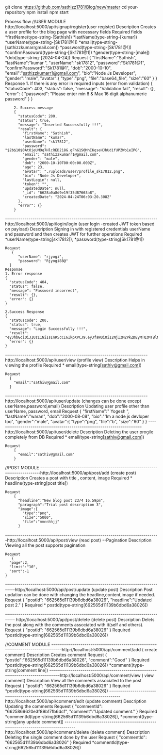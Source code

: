 git clone https://github.com/sathizz1781/Blog/new/master
cd your-repository
npm install
npm start

Process flow
//USER MODULE
http://localhost:5000/api/signup/register(user register)
    Description
       Creates a user profile for the blog page with necessary fields
    Required fields 
      *firstName(type-string-[Sathish])
      *lastName(type-string-[kumar])
      *userName(type-string-[Sk1781@1])
      *email(type-string-[sathizzkumarrgmail.com])
      *password(type-string-[Sk1781@1])
      *confirmPassword(type-string-[Sk1781@1])
      *gender(type-string-[male])
      *dob(type-string-[2024-04-24])
    Request
        {
          "firstName":"Sathish",
          "lastName":"kumar ",
          "userName":"sk17812",
          "password":"Sk1781@1",
          "confirmPassword":"Sk1781@1",
          "dob":"2000-10-10",
          "email":"sathizzkumarr1@gmail.com",
          "bio":"Node Js Developer",
          "gender":"male",
          "avatar":{
            "type":"png",
            "file":"base64_file",
            "size":"60"
          }
        }
    Response
      1. If there is any error in required inputs (error from validation)
      {
        "statusCode": 403,
        "status": false,
        "message": "Validation fail",
        "result": {},
        "error": {
          "password": "Please enter min 8 & Max 16 digit alphanumeric password"
        }
        }
        
        2. Success message 
        {
          "statusCode": 200,
          "status": true,
          "message": "Inserted Successfully !!!",
          "result": {
            "firstName": "Sathish",
            "lastName": "kumar",
            "userName": "sk17812",
            "password": "$2b$10$0AtOieUM9q7HlcRED218G.gFhG1S0MhIKqseHJhUdifUPZWo1eIPG",
            "email": "sathizzkumarr1@gmail.com",
            "gender": "male",
            "dob": "2000-10-10T00:00:00.000Z",
            "age": 23,
            "avatar": "./uploads/user/profile_sk17812.png",
            "bio": "Node Js Developer",
            "lastLogin": null,
            "token": "",
            "updatedDate": null,
            "_id": "6628a0a8d9e19f35d87663a8",
            "createdDate": "2024-04-24T06:03:20.308Z"
          },
          "error": {}
        }
        
------------------------------------------------------------------------------http://localhost:5000/api/login/login (user login -created JWT token based on payload)
    Description
       Signing in with registered credentials userName and password and then creates JWT for further operations 
    Required 
    *userName(type-string[sk17812]),
    *password(type-string[Sk1781@1])

    Request
       {
          "userName": "rjyogi",
          "password": "Rjyogi88@"
      }
    Response
    1. Error response
    {
      "statusCode": 404,
      "status": false,
      "message": "Password incorrect",
      "result": {},
      "error": {}
    }
    
    2.Success Response
    {
      "statusCode": 200,
      "status": true,
      "message": "Login Successfully !!!",
      "result": "eyJhbGciOiJIUzI1NiIsInR5cCI6IkpXVCJ9.eyJfaWQiOiI2NjI3M2VkZDEyMTQ3MTBlMzE0M2YwNzAiLCJlbWFpbCI6InJqeW9nZXNod2FyYW5AZ21haWwuY29tIiwidXNlck5hbWUiOiJyanlvZ2kiLCJpYXQiOjE3MTM5MzkzMTAsImV4cCI6MTcxNDAyNTcxMH0.VEPR9ikai7WHD4bqxgKmKNBnvSzbQ2epDOh1XzaRzkM",
      "error": {}
    }
    
-------------------------------------------------------------------------http://localhost:5000/api/user/view (profile view)
     Description
        Helps in viewing the profile 
     Required
       * email(type-string[sathiv@gmail.com])

    Request
      {
        "email":"sathiv@gmail.com"
      }
-------------------------------------------------------------------------http://localhost:5000/api/user/update (changes can be done except userName,password,email)
    Description
       Updating user profile other than userName, password, email 
     Request
        {
          "firstName":"  Yogesh   ",
          "lastName":"waran",
          "dob":"2000-08-08",
          "bio":"'Im a node js devloper too",
          "gender":"male",
          "avatar":{
            "type":"png",
            "file":"b",
            "size":"60"
          }
      }
--------------------------------------------------------------------------http://localhost:5000/api/user/delete
   Description
      Deleting the user progile completely from DB
    Required
       * email(type-string[sathiv@gmail.com])

    Request
        {
          "email":"sathiv@gmail.com"
        }


//POST MODULE
------------------------------------------------------------------------------http://localhost:5000/api/post/add (create post)
    Description
        Creates a post with title , content, image 
    Required
        * headline(type-string[post title])

    Request
        {
          "headline":"New blog post 23/4 16.59pm",
          "paragraph":"Trial post description 3",
          "image":{
            "type":"png",
            "size":"5000",
            "file":"mmnnhhjj"
          }
-------------------------------------------------------------------------------http://localhost:5000/api/post/view (read post)  --Pagination 
     Description
         Viewing all the post supports pagination
    
    Request
       {
      "page":2,
      "limit":"10",
      "sort":-1
    }
-----------------------------------------------------------------------------------http://localhost:5000/api/post/update (update post)
    Description
       Post updation can be done with changing the headline,content,image if needed.
    Request
      {
        "postId": "662565d11139b6dbd6a38026",
        "headline":"Updated post 2."
      }
      Required
         * postId(type-string[662565d11139b6dbd6a38026])

----------------------------------------------------------------------------------- http://localhost:5000/api/post/delete (delete post)
    Description 
       Delets the post along with the comments associated with it(self and others).
     Request
        {
          "postId": "662565d11139b6dbd6a38026"
      }
    Required
      *postId(type-string[662565d11139b6dbd6a38026])
      
//COMMENT MODULE
-----------------------------------------------------------------------------------http://localhost:5000/api/comment/add ( create comment) 
   Description
     Creates comment 
  Request
     {
      "postId":"662565d11139b6dbd6a38026",
      "comment":"Good"
    }
  Required
    *postId(type-string[662565d11139b6dbd6a38026])
    *comment((type-string[comment line])
-----------------------------------------------------------------------------------http://localhost:5000/api/comment/view ( view comment)
    Description
       View all the comments associated to the post
    Request
        {
          "postId": "662565d11139b6dbd6a38026"
      }
    Required
       *postId(type-string[662565d11139b6dbd6a38026])
-----------------------------------------------------------------------------------http://localhost:5000/api/comment/edit (update comment)
    Description
        Updating the comments 
    Request
       {
          "commentId": "6625869620e3f89b17fb6dcf",
          "comment":"Updated comment."
      }
    Required
        *commentId(type-string[662565d11139b6dbd6a38026]),
        *comment(type-string[any update comment])
-----------------------------------------------------------------------------------http://localhost:5000/api/comment/delete (delete comment)
    Description
        Deleting the single comment done by the user
    Request
         {
            "commentId": "662565d11139b6dbd6a38026"
        }
    Required
        *commentId(type-string[662565d11139b6dbd6a38026])
